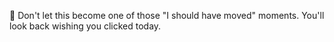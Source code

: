 🙈 Don\'t let this become one of those \"I should have moved\" moments\. You\'ll look back wishing you clicked today\.